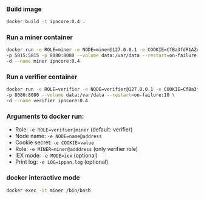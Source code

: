 ### Build image
```bash
docker build -t ipncore:0.4 .
```

### Run a miner container
```bash
docker run -e ROLE=miner -e NODE=miner@127.0.0.1 -e COOKIE=CfBa3fdR1AZuefnx \
-p 5815:5815 -p 8080:8080 --volume data:/var/data --restart=on-failure:10 \
-d --name miner ipncore:0.4
```

### Run a verifier container
```bash
docker run -e ROLE=verifier -e NODE=verifier@127.0.0.1 -e COOKIE=CfBa3fdR1AZuefnx -e MINER=miner@127.0.0.1 \
-p 8080:8080 --volume data:/var/data --restart=on-failure:10 \
-d --name verifier ipncore:0.4
```

### Arguments to docker run:
* Role: `-e ROLE=verifier|miner` (default: verifier)
* Node name: `-e NODE=name@address`
* Cookie secret: `-e COOKIE=value`
* Role: `-e MINER=miner@adddress` (only verifier role)
* IEX mode: `-e MODE=iex` (optional)
* Print log: `-e LOG=ippan.log` (optional)

### docker interactive mode
```bash
docker exec -it miner /bin/bash
```

